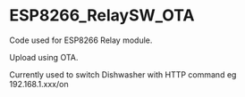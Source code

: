 # ESP8266_RelaySW_OTA
Code used for ESP8266 Relay module.

Upload using OTA.

Currently used to switch Dishwasher with HTTP command eg 192.168.1.xxx/on
